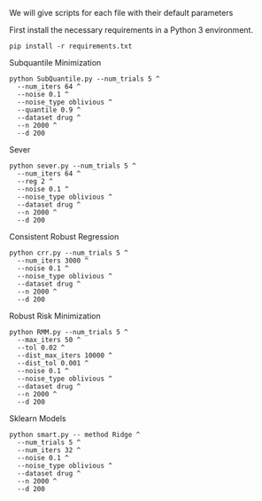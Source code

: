 We will give scripts for each file with their default parameters

First install the necessary requirements in a Python 3 environment. 
```
pip install -r requirements.txt
```

Subquantile Minimization
```
python SubQuantile.py --num_trials 5 ^
  --num_iters 64 ^
  --noise 0.1 ^
  --noise_type oblivious ^
  --quantile 0.9 ^
  --dataset drug ^
  --n 2000 ^
  --d 200
```

Sever
```
python sever.py --num_trials 5 ^
  --num_iters 64 ^
  --reg 2 ^
  --noise 0.1 ^
  --noise_type oblivious ^
  --dataset drug ^
  --n 2000 ^
  --d 200
```

Consistent Robust Regression
```
python crr.py --num_trials 5 ^
  --num_iters 3000 ^
  --noise 0.1 ^
  --noise_type oblivious ^
  --dataset drug ^
  --n 2000 ^
  --d 200
```

Robust Risk Minimization
```
python RMM.py --num_trials 5 ^
  --max_iters 50 ^
  --tol 0.02 ^
  --dist_max_iters 10000 ^
  --dist_tol 0.001 ^
  --noise 0.1 ^
  --noise_type oblivious ^
  --dataset drug ^
  --n 2000 ^
  --d 200
```

Sklearn Models
```
python smart.py -- method Ridge ^
  --num_trials 5 ^
  --num_iters 32 ^
  --noise 0.1 ^
  --noise_type oblivious ^
  --dataset drug ^
  --n 2000 ^
  --d 200
```
